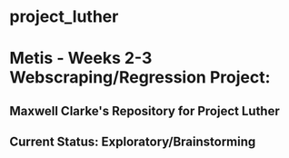 # project_luther

# Metis - Weeks 2-3 Webscraping/Regression Project:

## Maxwell Clarke's Repository for Project Luther

## Current Status:  Exploratory/Brainstorming
